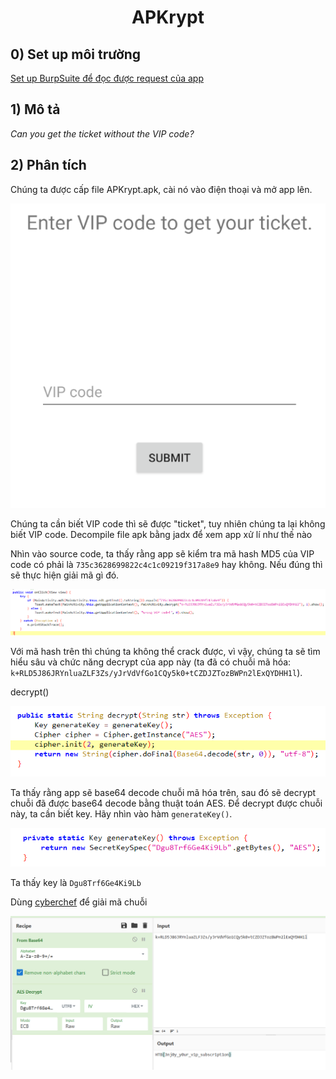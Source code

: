 <div align='center'>

# **APKrypt**

</div>

## **0) Set up môi trường**

[Set up BurpSuite để đọc được request của app](https://github.com/lUcgryy/Android-Pentest-Note/blob/main/TestCurl.md)

## **1) Mô tả**

*Can you get the ticket without the VIP code?*

## **2) Phân tích**

Chúng ta được cấp file APKrypt.apk, cài nó vào điện thoại và mở app lên.

![Alt text](./img/image.png)

Chúng ta cần biết VIP code thì sẽ được "ticket", tuy nhiên chúng ta lại không biết VIP code. Decompile file apk bằng jadx để xem app xử lí như thế nào

Nhìn vào source code, ta thấy rằng app sẽ kiểm tra mã hash MD5 của VIP code có phải là `735c3628699822c4c1c09219f317a8e9` hay không. Nếu đúng thì sẽ thực hiện giải mã gì đó.

![Alt text](./img/image-1.png)

Với mã hash trên thì chúng ta không thể crack được, vì vậy, chúng ta sẽ tìm hiểu sâu và chức năng decrypt của app này (ta đã có chuỗi mã hóa: `k+RLD5J86JRYnluaZLF3Zs/yJrVdVfGo1CQy5k0+tCZDJZTozBWPn2lExQYDHH1l`). 

decrypt()

![Alt text](./img/image-2.png)

Ta thấy rằng app sẽ base64 decode chuỗi mã hóa trên, sau đó sẽ decrypt chuỗi đã được base64 decode bằng thuật toán AES. Để decrypt được chuỗi này, ta cần biết key. Hãy nhìn vào hàm `generateKey()`.

![Alt text](./img/image-3.png)

Ta thấy key là `Dgu8Trf6Ge4Ki9Lb`

Dùng [cyberchef](https://gchq.github.io/CyberChef/#recipe=From_Base64('A-Za-z0-9%2B/%3D',true,false)AES_Decrypt(%7B'option':'UTF8','string':'Dgu8Trf6Ge4Ki9Lb'%7D,%7B'option':'Hex','string':''%7D,'ECB','Raw','Raw',%7B'option':'Hex','string':''%7D,%7B'option':'Hex','string':''%7D)&input=aytSTEQ1Sjg2SlJZbmx1YVpMRjNacy95SnJWZFZmR28xQ1F5NWswK3RDWkRKWlRvekJXUG4ybEV4UVlESEgxbA) để giải mã chuỗi

![Alt text](./img/image-4.png)
